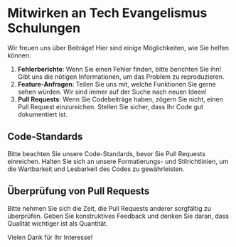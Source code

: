 # Mitwirken an Tech Evangelismus Schulungen

Wir freuen uns über Beiträge! Hier sind einige Möglichkeiten, wie Sie helfen können:

1. **Fehlerberichte**: Wenn Sie einen Fehler finden, bitte berichten Sie ihn! Gibt uns die nötigen Informationen, um das Problem zu reproduzieren.
2. **Feature-Anfragen**: Teilen Sie uns mit, welche Funktionen Sie gerne sehen würden. Wir sind immer auf der Suche nach neuen Ideen!
3. **Pull Requests**: Wenn Sie Codebeiträge haben, zögern Sie nicht, einen Pull Request einzureichen. Stellen Sie sicher, dass Ihr Code gut dokumentiert ist.

## Code-Standards

Bitte beachten Sie unsere Code-Standards, bevor Sie Pull Requests einreichen. Halten Sie sich an unsere Formatierungs- und Stilrichtlinien, um die Wartbarkeit und Lesbarkeit des Codes zu gewährleisten.

## Überprüfung von Pull Requests

Bitte nehmen Sie sich die Zeit, die Pull Requests anderer sorgfältig zu überprüfen. Geben Sie konstruktives Feedback und denken Sie daran, dass Qualität wichtiger ist als Quantität.

Vielen Dank für Ihr Interesse!